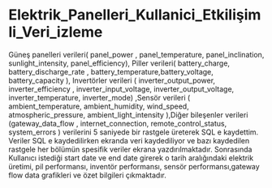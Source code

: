 # Elektrik_Panelleri_Kullanici_Etkilişimli_Veri_izleme
 Güneş panelleri verileri( panel_power , panel_temperature, panel_inclination, sunlight_intensity, panel_efficiency), Piller verileri( battery_charge, battery_discharge_rate , battery_temperature,battery_voltage, battery_capacity ), Invertörler verileri ( inverter_output_power, inverter_efficiency , inverter_input_voltage, inverter_output_voltage, inverter_temperature, inverter_mode) ,Sensör verileri ( ambient_temperature, ambient_humidity, wind_speed, atmospheric_pressure, ambient_light_intensity ),Diğer bileşenler verileri (gateway_data_flow , internet_connection, remote_control_status, system_errors ) verilerini 5 saniyede bir rastgele üreterek SQL e  kaydettim. Veriler SQL e kaydedilirken ekranda veri kaydediliyor ve bazı kaydedilen rastgele her bölümün spesifik veriler ekrana yazdırılmaktadır. Sonrasında Kullanıcı istediği start date ve end date girerek o tarih aralığındaki elektrik üretimi, pil performansı, inventör performansı, sensör performansı,gateway flow data grafikleri ve özet bilgileri çıkmaktadır. 
